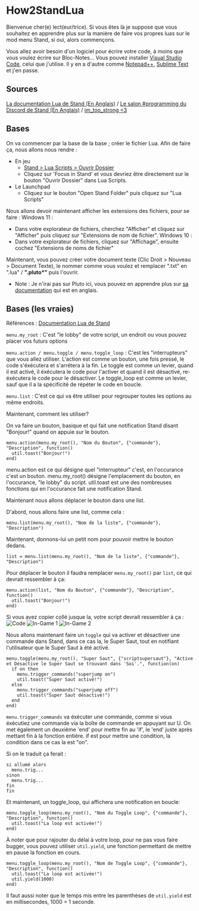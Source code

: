 # How2StandLua
Bienvenue cher(e) lect(eur/trice).
Si vous êtes là je suppose que vous souhaitez en apprendre plus sur la manière de faire vos propres luas sur le mod menu Stand, si oui, alors commençons.

Vous allez avoir besoin d'un logiciel pour écrire votre code, à moins que vous voulez écrire sur Bloc-Notes...
Vous pouvez installer [Visual Studio Code](https://code.visualstudio.com/download), celui que j'utilise.
Il y en a d'autre comme [Notepad++](https://notepad-plus-plus.org/downloads/), [Sublime Text](https://www.sublimetext.com/download) et j'en passe.

## Sources
[La documentation Lua de Stand (En Anglais)](https://stand.gg/help/lua-api-documentation) /
[Le salon #programming du Discord de Stand (En Anglais)](https://discord.com/channels/956618713157763072/956618713581387806) /
[im_too_strong <3](<https://discord.com/users/472825438700437504>)

## Bases

On va commencer par la base de la base ; créer le fichier Lua.
Afin de faire ça, nous allons nous rendre :
- En jeu
  - [Stand > Lua Scripts > Ouvrir Dossier](https://stand.gg/focus#Stand>Lua%20Scripts>Open%20Folder)
  - Cliquez sur 'Focus in Stand' et vous devriez être directement sur le bouton "Ouvrir Dossier" dans Lua Scripts.
- Le Launchpad
  - Cliquez sur le bouton "Open Stand Folder" puis cliquez sur "Lua Scripts"

Nous allons devoir maintenant afficher les extensions des fichiers, pour se faire :
Windows 11 :
- Dans votre explorateur de fichiers, cherchez "Afficher" et cliquez sur "Afficher" puis cliquez sur "Extensions de nom de fichier".
Windows 10 :
- Dans votre explorateur de fichiers, cliquez sur "Affichage", ensuite cochez "Extensions de noms de fichier"

Maintenant, vous pouvez créer votre document texte (Clic Droit > Nouveau > Document Texte), le nommer comme vous voulez et remplacer ".txt" en ".lua" / __".pluto*"__ puis l'ouvrir.
- Note : Je n'irai pas sur Pluto ici, vous pouvez en apprendre plus sur [sa documentation](https://pluto-lang.org/docs/Introduction) qui est en anglais.

## Bases (les vraies)

Références : [Documentation Lua de Stand](https://stand.gg/help/lua-api-documentation)

`menu.my_root` : C'est "le lobby" de votre script, un endroit ou vous pouvez placer vos futurs options

`menu.action / menu.toggle / menu.toggle_loop` : C'est les "interrupteurs" que vous allez utiliser.
L'action est comme un bouton, une fois pressé, le code s'éxécutera et s'arrétera à la fin.
Le toggle est comme un levier, quand il est activé, il éxécutera le code pour l'activer et quand il est désactivé, re-éxécutera le code pour le désactiver.
Le toggle_loop est comme un levier, sauf que il a la spécificité de répéter le code en boucle.

`menu.list` : C'est ce qui va être utiliser pour regrouper toutes les options au même endroits.

Maintenant, comment les utiliser?

On va faire un bouton, basique et qui fait une notification Stand disant "Bonjour!" quand on appuie sur le bouton.
```
menu.action(menu.my_root(), "Nom du Bouton", {"commande"}, "Description", function()
  util.toast("Bonjour!")
end)
```
menu.action est ce qui désigne quel "interrupteur" c'est, en l'occurance c'est un bouton.
menu.my_root() désigne l'emplacement du bouton, en l'occurance, "le lobby" du script.
util.toast est une des nombreuses fonctions qui en l'occurance fait une notification Stand.

Maintenant nous allons déplacer le bouton dans une list.

D'abord, nous allons faire une list, comme cela :
```
menu.list(menu.my_root(), "Nom de la liste", {"commande"}, "Description")
```

Maintenant, donnons-lui un petit nom pour pouvoir mettre le bouton dedans.

```
list = menu.list(menu.my_root(), "Nom de la liste", {"commande"}, "Description")
```

Pour déplacer le bouton il faudra remplacer `menu.my_root()` par `list`, ce qui devrait ressembler à ça:

```
menu.action(list, "Nom du Bouton", {"commande"}, "Description", function()
  util.toast("Bonjour!")
end)
```

Si vous avez copier collé jusque la, votre script devrait ressembler à ça :
![Code](https://github.com/ScriptHost/How2StandLua/assets/135753695/3bde681f-eca9-42d6-b38e-b68f0f0d75c4)
![In-Game 1](https://github.com/ScriptHost/How2StandLua/assets/135753695/e521733b-8c9f-40fb-9e09-399848e9c24d)
![In-Game 2](https://github.com/ScriptHost/How2StandLua/assets/135753695/9a6a0ea9-4ee3-4cae-ac9b-7dd2c6b5ed9a)

Nous allons maintenant faire un `toggle` qui va activer et désactiver une commande dans Stand, dans ce cas la, le Super Saut, tout en notifiant l'utilisateur que le Super Saut à été activé.

```
menu.toggle(menu.my_root(), "Super Saut", {"scriptsupersaut"}, "Active et Désactive le Super Saut se trouvant dans 'Soi'.", function(on)
  if on then
    menu.trigger_commands("superjump on")
    util.toast("Super Saut activé!")
  else
    menu.trigger_commands("superjump off")
    util.toast("Super Saut désactivé!")
  end
end)
```

`menu.trigger_commands` va éxécuter une commande, comme si vous éxécutiez une commande via la boîte de commande en appuyant sur U.
On met également un deuxième 'end' pour mettre fin au 'if', le 'end' juste après mettant fin à la fonction entière.
if est pour mettre une condition, la condition dans ce cas la est "on".

Si on le traduit ça ferait :
```
si allumé alors
  menu.trig...
sinon
  menu.trig...
fin
fin
```

Et maintenant, un toggle_loop, qui affichera une notification en boucle:

```
menu.toggle_loop(menu.my_root(), "Nom du Toggle Loop", {"commande"}, "Description", function()
  util.toast("La loop est activée!")
end)
```

À noter que pour rajouter du délai à votre loop, pour ne pas vous faire bugger, vous pouvez utiliser `util.yield`, une fonction permettant de mettre en pause la fonction en cours.

```
menu.toggle_loop(menu.my_root(), "Nom de Toggle Loop", {"commande"}, "Description", function()
  util.toast("La loop est activée!")
  util.yield(1000)
end)
```

Il faut aussi noter que le temps mis entre les parenthèses de `util.yield` est en millisecondes, 1000 = 1 seconde.
